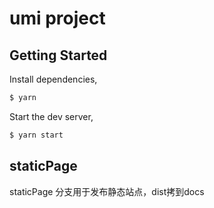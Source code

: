 # umi project

## Getting Started

Install dependencies,

```bash
$ yarn
```

Start the dev server,

```bash
$ yarn start
```

## staticPage
staticPage 分支用于发布静态站点，dist拷到docs
